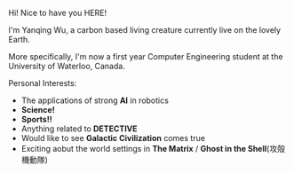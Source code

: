 Hi! Nice to have you HERE!

I'm Yanqing Wu, a carbon based living creature currently live on the lovely Earth.

More specifically, I'm now a first year Computer Engineering student at the University of Waterloo, Canada.

Personal Interests:
- The applications of strong **AI** in robotics
- **Science!**
- **Sports!!**
- Anything related to **DETECTIVE**
- Would like to see **Galactic Civilization** comes true
- Exciting aobut the world settings in **The Matrix** / **Ghost in the Shell**(攻殻機動隊)